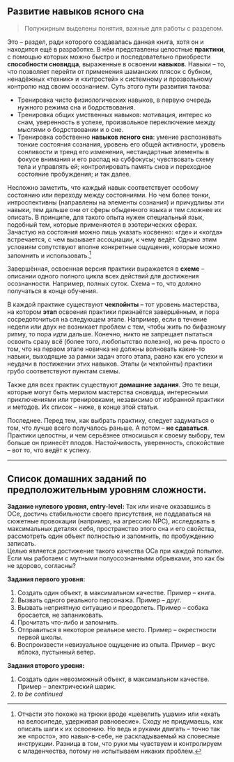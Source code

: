 ## Развитие навыков ясного сна

> Полужирным выделены понятия, важные для работы с разделом.
 
Это – раздел, ради которого создавалась данная книга, хотя он и находится ещё в разработке. В нём представлены целостные **практики**, с помощью которых можно быстро и последовательно приобрести **способности сновидца**, выраженные в освоении **навыков**. Навыки – то, что позволяет перейти от применения шаманских плясок с бубном, ненадёжных «техник» и «хитростей» к системному и прозвольному контролю над своим осознанием. Суть этого пути развития такова: 

- Тренировка чисто физиологических навыков, в первую очередь нужного режима сна и бодрствования.
- Тренировка общих умственных навыков: мотивация, интерес ко снам, уверенность в успехе, произвольное переключение между мыслями о бодрствовании и о сне.
- Тренировка собственно **навыков ясного сна**: умение распознавать тонкие состояния сознания, уровень его общей активности, уровень сонливости и тренд его изменения, нестандартные элементы в фокусе внимания и его распад на субфокусы; чувствовать схему тела и управлять ей; контролировать память снов и переходное состояние пробуждения; и так далее. 

Несложно заметить, что каждый навык соответствует особому состоянию или переходу между состояниями. Но чем более тонки, интроспективны (направлены на элементы сознания) и причудливы эти навыки, тем дальше они от сферы обыденного языка и тем сложнее их описать. В принципе, для такого опыта нужен специальный язык, подобный тем, которые применяются в эзотерических сферах.  
Зачастую на состояния можно лишь указать косвенно: «где» и «когда» встречается, с чем вызывает ассоциации, к чему ведёт. Однако этим условиям сопутствуют вполне конкретные ощущения, которые можно запомнить и использовать.[^1] 

Завершённая, освоенная версия практики выражается в **схеме** – описании одного полного цикла всех действий для достижения осознанности. Например, полных суток. Схема – то, что должно получаться в конце обучения.

В каждой практике существуют **чекпойнты** – тот уровень мастерства, на котором **этап** освоения практики признаётся завершённым, и пора сосредоточиться на следующем этапе. Например, если в течение недели или двух не возникает проблем с тем, чтобы жить по бифазному ритму, то пора идти дальше. Конечно, никто не запрещает пытаться освоить сразу всё (более того, любопытство полезно), но речь просто о том, что на первом этапе новичка не должны волновать какие-то навыки, выходящие за рамки задач этого этапа, равно как его успехи и неудачи в постижении этих навыков. Этапы (и чекпойнты) практики грубо соответствуют пунктам схемы. 

Также для всех практик существуют **домашние задания**. Это те вещи, которые могут быть мерилом мастерства сновидца, интересными приключениями или тренировками, независимо от избранной практики и методов. Их список – ниже, в конце этой статьи.

Последнее. Перед тем, как выбрать практику, следует задуматься о том, что лучше всего получалось раньше. А потом – **не сдаваться**. Практики целостны, и чем серьёзнее относишься к своему выбору, тем больше он принесёт плодов. Настойчивость, уверенность, спокойствие – вот то, что ведёт к успеху. 

---- 

## Список домашних заданий по предположительным уровням сложности.

**Задание нулевого уровня, entry-level:** Так или иначе оказавшись в ОСе, достичь стабильности своего присутствия, не поддаваться на сюжетные провокации (например, на агрессию NPC), исследовать в максимальных деталях себя, пространство этого сна и его свойства, рассмотреть один объект полностью и запомнить, по пробуждению записать.  
Целью является достижение такого качества ОСа при каждой попытке. Если мы работаем с мутными полуосознанными обрывками, это как бы не здорово, согласны?

**Задания первого уровня:**

1. Создать один объект, в максимальном качестве. Пример – книга.
2. Вызвать одного реального персонажа. Пример – друг.
3. Вызвать неприятную ситуацию и преодолеть. Пример – собака бросается, не запаниковать.
4. Прочитать что-либо и запомнить.
5. Отправиться в некоторое реальное место. Пример – окрестности первой школы.
6. Воспроизвести невизуальное ощущение из опыта. Пример – вкус яблока, пустынный ветер.

**Задания второго уровня:**

1. Создать один невозможный объект, в максимальном качестве. Пример – электрический шарик.
2. *to be continued*

[^1]:Отчасти это похоже на трюки вроде «шевелить ушами» или «ехать на велосипеде, удерживая равновесие». Сходу не придумаешь, как описать шаги к их освоению. Но ведь и руками двигать – точно так же «просто», это навык-в-себе, не раскладываемый на словесные инструкции. Разница в том, что руки мы чувствуем и контролируем с младенчества, потому не испытываем никаких проблем.


